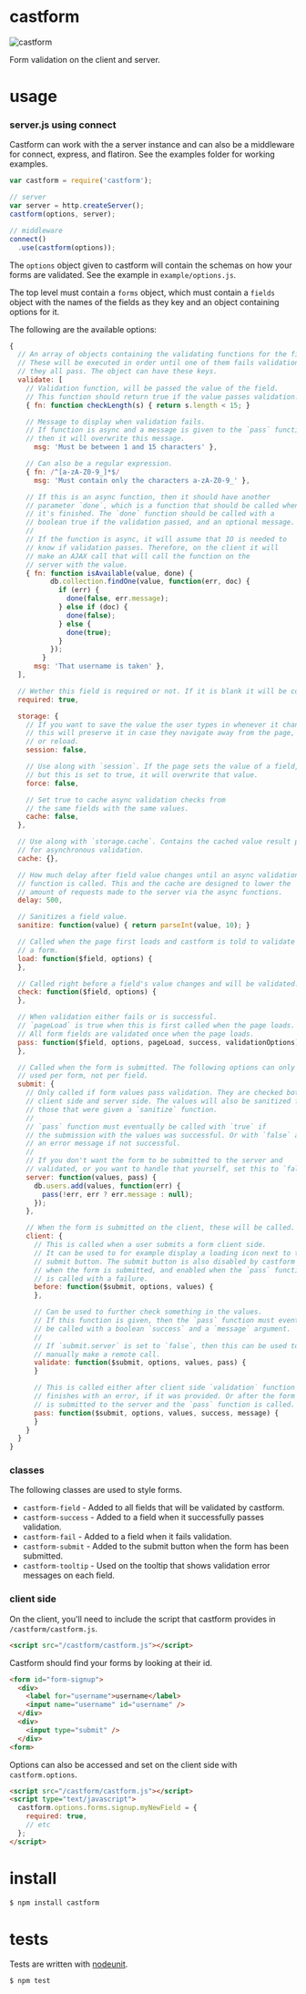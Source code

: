 # castform

![castform](http://cdn.bulbagarden.net/upload/thumb/f/f3/351Castform.png/110px-351Castform.png)

Form validation on the client and server.

# usage

### server.js using connect

Castform can work with the a server instance and can also be a middleware for connect, express, and flatiron. See the examples folder for working examples.

```js
var castform = require('castform');

// server
var server = http.createServer();
castform(options, server);

// middleware
connect()
  .use(castform(options));
```

The `options` object given to castform will contain the schemas on how your forms are validated. See the example in `example/options.js`.

The top level must contain a `forms` object, which must contain a `fields` object with the names of the fields as they key and an object containing options for it.

The following are the available options:

```js
{
  // An array of objects containing the validating functions for the field.
  // These will be executed in order until one of them fails validation or
  // they all pass. The object can have these keys.
  validate: [
    // Validation function, will be passed the value of the field.
    // This function should return true if the value passes validation.
    { fn: function checkLength(s) { return s.length < 15; }

    // Message to display when validation fails.
    // If function is async and a message is given to the `pass` function,
    // then it will overwrite this message.
      msg: 'Must be between 1 and 15 characters' },

    // Can also be a regular expression.
    { fn: /^[a-zA-Z0-9_]*$/
      msg: 'Must contain only the characters a-zA-Z0-9_' },

    // If this is an async function, then it should have another
    // parameter `done`, which is a function that should be called when
    // it's finished. The `done` function should be called with a
    // boolean true if the validation passed, and an optional message.
    //
    // If the function is async, it will assume that IO is needed to
    // know if validation passes. Therefore, on the client it will
    // make an AJAX call that will call the function on the
    // server with the value.
    { fn: function isAvailable(value, done) {
          db.collection.findOne(value, function(err, doc) {
            if (err) {
              done(false, err.message);
            } else if (doc) {
              done(false);
            } else {
              done(true);
            }
          });
        }
      msg: 'That username is taken' },
  ],

  // Wether this field is required or not. If it is blank it will be considered undefined too.
  required: true,

  storage: {
    // If you want to save the value the user types in whenever it changes,
    // this will preserve it in case they navigate away from the page,
    // or reload.
    session: false,

    // Use along with `session`. If the page sets the value of a field,
    // but this is set to true, it will overwrite that value.
    force: false,

    // Set true to cache async validation checks from
    // the same fields with the same values.
    cache: false,
  },

  // Use along with `storage.cache`. Contains the cached value result pairs
  // for asynchronous validation.
  cache: {},

  // How much delay after field value changes until an async validation
  // function is called. This and the cache are designed to lower the
  // amount of requests made to the server via the async functions.
  delay: 500,

  // Sanitizes a field value.
  sanitize: function(value) { return parseInt(value, 10); }

  // Called when the page first loads and castform is told to validate
  // a form.
  load: function($field, options) {
  },

  // Called right before a field's value changes and will be validated.
  check: function($field, options) {
  },

  // When validation either fails or is successful.
  // `pageLoad` is true when this is first called when the page loads.
  // All form fields are validated once when the page loads.
  pass: function($field, options, pageLoad, success, validationOptions) {
  },

  // Called when the form is submitted. The following options can only be
  // used per form, not per field.
  submit: {
    // Only called if form values pass validation. They are checked both
    // client side and server side. The values will also be sanitized for
    // those that were given a `sanitize` function.
    //
    // `pass` function must eventually be called with `true` if
    // the submission with the values was successful. Or with `false` and
    // an error message if not successful.
    //
    // If you don't want the form to be submitted to the server and
    // validated, or you want to handle that yourself, set this to `false`.
    server: function(values, pass) {
      db.users.add(values, function(err) {
        pass(!err, err ? err.message : null);
      });
    },

    // When the form is submitted on the client, these will be called.
    client: {
      // This is called when a user submits a form client side.
      // It can be used to for example display a loading icon next to the
      // submit button. The submit button is also disabled by castform
      // when the form is submitted, and enabled when the `pass` function
      // is called with a failure.
      before: function($submit, options, values) {
      },

      // Can be used to further check something in the values.
      // If this function is given, then the `pass` function must eventually
      // be called with a boolean `success` and a `message` argument.
      //
      // If `submit.server` is set to `false`, then this can be used to
      // manually make a remote call.
      validate: function($submit, options, values, pass) {
      }

      // This is called either after client side `validation` function
      // finishes with an error, if it was provided. Or after the form
      // is submitted to the server and the `pass` function is called.
      pass: function($submit, options, values, success, message) {
      }
    }
  }
}
```

### classes

The following classes are used to style forms.

* `castform-field` - Added to all fields that will be validated by castform.
* `castform-success` - Added to a field when it successfully passes validation.
* `castform-fail` - Added to a field when it fails validation.
* `castform-submit` - Added to the submit button when the form has been submitted.
* `castform-tooltip` - Used on the tooltip that shows validation error messages on each field.


### client side

On the client, you'll need to include the script that castform provides in `/castform/castform.js`.

```html
<script src="/castform/castform.js"></script>
```

Castform should find your forms by looking at their id.

```html
<form id="form-signup">
  <div>
    <label for="username">username</label>
    <input name="username" id="username" />
  </div>
  <div>
    <input type="submit" />
  </div>
<form>
```

Options can also be accessed and set on the client side with `castform.options`.

```html
<script src="/castform/castform.js"></script>
<script type="text/javascript">
  castform.options.forms.signup.myNewField = {
    required: true,
    // etc
  };
</script>
```


# install

```sh
$ npm install castform
```


# tests

Tests are written with [nodeunit](https://github.com/caolan/nodeunit).

```sh
$ npm test
```
